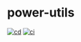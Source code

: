 # power-utils

[![cd](https://github.com/mickmetalholic/power-utils/workflows/cd/badge.svg?branch=main)](https://github.com/mickmetalholic/power-utils/actions/workflows/cd.yml)
[![ci](https://github.com/mickmetalholic/power-utils/workflows/ci/badge.svg?branch=main)](https://github.com/mickmetalholic/power-utils/actions/workflows/ci.yml)
